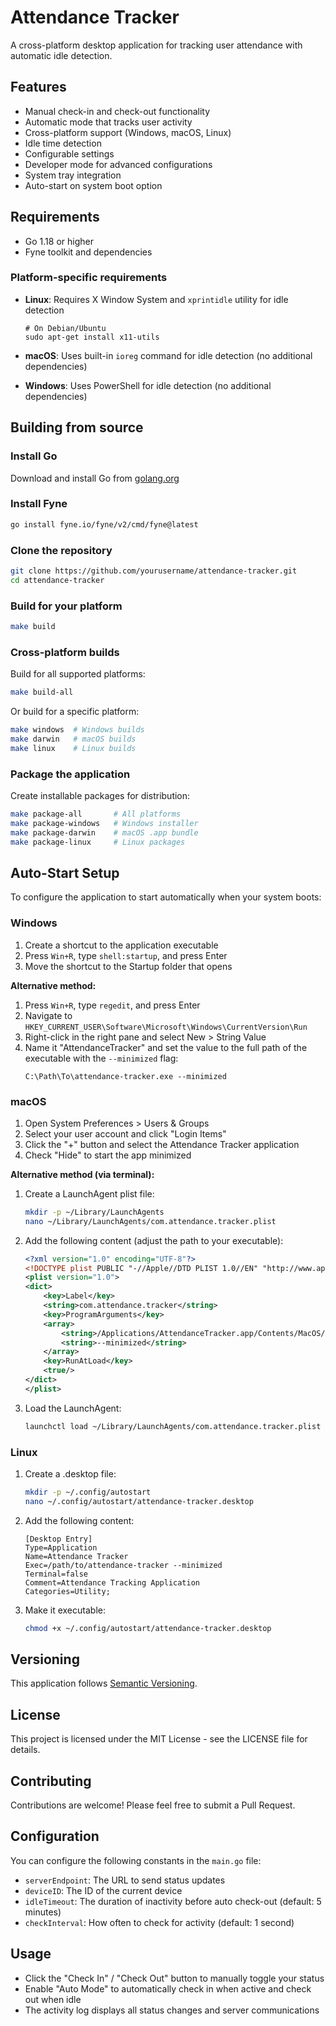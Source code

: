 # Attendance Tracker

A cross-platform desktop application for tracking user attendance with automatic idle detection.

## Features

- Manual check-in and check-out functionality
- Automatic mode that tracks user activity
- Cross-platform support (Windows, macOS, Linux)
- Idle time detection
- Configurable settings
- Developer mode for advanced configurations
- System tray integration
- Auto-start on system boot option

## Requirements

- Go 1.18 or higher
- Fyne toolkit and dependencies

### Platform-specific requirements

- **Linux**: Requires X Window System and `xprintidle` utility for idle detection
  ```
  # On Debian/Ubuntu
  sudo apt-get install x11-utils
  ```

- **macOS**: Uses built-in `ioreg` command for idle detection (no additional dependencies)

- **Windows**: Uses PowerShell for idle detection (no additional dependencies)

## Building from source

### Install Go

Download and install Go from [golang.org](https://golang.org/doc/install)

### Install Fyne

```bash
go install fyne.io/fyne/v2/cmd/fyne@latest
```

### Clone the repository

```bash
git clone https://github.com/yourusername/attendance-tracker.git
cd attendance-tracker
```

### Build for your platform

```bash
make build
```

### Cross-platform builds

Build for all supported platforms:

```bash
make build-all
```

Or build for a specific platform:

```bash
make windows  # Windows builds
make darwin   # macOS builds
make linux    # Linux builds
```

### Package the application

Create installable packages for distribution:

```bash
make package-all       # All platforms
make package-windows   # Windows installer
make package-darwin    # macOS .app bundle
make package-linux     # Linux packages
```

## Auto-Start Setup

To configure the application to start automatically when your system boots:

### Windows

1. Create a shortcut to the application executable
2. Press `Win+R`, type `shell:startup`, and press Enter
3. Move the shortcut to the Startup folder that opens

**Alternative method:**
1. Press `Win+R`, type `regedit`, and press Enter
2. Navigate to `HKEY_CURRENT_USER\Software\Microsoft\Windows\CurrentVersion\Run`
3. Right-click in the right pane and select New > String Value
4. Name it "AttendanceTracker" and set the value to the full path of the executable with the `--minimized` flag:
   ```
   C:\Path\To\attendance-tracker.exe --minimized
   ```

### macOS

1. Open System Preferences > Users & Groups
2. Select your user account and click "Login Items"
3. Click the "+" button and select the Attendance Tracker application
4. Check "Hide" to start the app minimized

**Alternative method (via terminal):**
1. Create a LaunchAgent plist file:
   ```bash
   mkdir -p ~/Library/LaunchAgents
   nano ~/Library/LaunchAgents/com.attendance.tracker.plist
   ```

2. Add the following content (adjust the path to your executable):
   ```xml
   <?xml version="1.0" encoding="UTF-8"?>
   <!DOCTYPE plist PUBLIC "-//Apple//DTD PLIST 1.0//EN" "http://www.apple.com/DTDs/PropertyList-1.0.dtd">
   <plist version="1.0">
   <dict>
       <key>Label</key>
       <string>com.attendance.tracker</string>
       <key>ProgramArguments</key>
       <array>
           <string>/Applications/AttendanceTracker.app/Contents/MacOS/AttendanceTracker</string>
           <string>--minimized</string>
       </array>
       <key>RunAtLoad</key>
       <true/>
   </dict>
   </plist>
   ```

3. Load the LaunchAgent:
   ```bash
   launchctl load ~/Library/LaunchAgents/com.attendance.tracker.plist
   ```

### Linux

1. Create a .desktop file:
   ```bash
   mkdir -p ~/.config/autostart
   nano ~/.config/autostart/attendance-tracker.desktop
   ```

2. Add the following content:
   ```
   [Desktop Entry]
   Type=Application
   Name=Attendance Tracker
   Exec=/path/to/attendance-tracker --minimized
   Terminal=false
   Comment=Attendance Tracking Application
   Categories=Utility;
   ```

3. Make it executable:
   ```bash
   chmod +x ~/.config/autostart/attendance-tracker.desktop
   ```

## Versioning

This application follows [Semantic Versioning](https://semver.org/).

## License

This project is licensed under the MIT License - see the LICENSE file for details.

## Contributing

Contributions are welcome! Please feel free to submit a Pull Request.

## Configuration

You can configure the following constants in the `main.go` file:

- `serverEndpoint`: The URL to send status updates
- `deviceID`: The ID of the current device
- `idleTimeout`: The duration of inactivity before auto check-out (default: 5 minutes)
- `checkInterval`: How often to check for activity (default: 1 second)

## Usage

- Click the "Check In" / "Check Out" button to manually toggle your status
- Enable "Auto Mode" to automatically check in when active and check out when idle
- The activity log displays all status changes and server communications 
